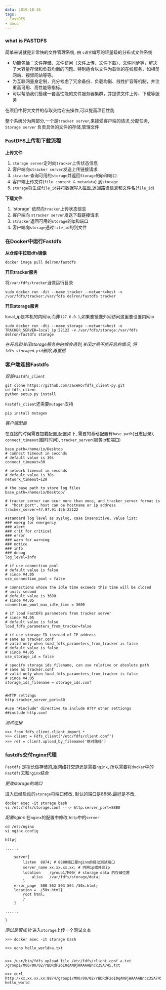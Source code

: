 ```yaml
---
data: 2019-10-16
tags:
- FastDFS
- docs
---
```


### what is FASTDFS
简单来说就是非常快的文件管理系统, 由 `c语言`编写的轻量级的分布式文件系统

- 功能包括：文件存储、文件访问（文件上传、文件下载）、文件同步等，解决了大容量存储和负载均衡的问题。特别适合以文件为载体的在线服务，如相册网站、视频网站等等。
- 为互联网量身定制，充分考虑了冗余备份、负载均衡、线性扩容等机制，并注重高可用、高性能等指标。
- 可以帮助我们搭建一套高性能的文件服务器集群，并提供文件上传、下载等服务

在项目中将大文件的存取交给它去操作,可以提高项目性能

整个系统分为两部分,一个是`tracker server`,来接受客户端的请求,分配任务, `Storage server` 负责具体的文件的存储,管理文件


### FastDFS上传和下载流程

**上传文件**

1. `storage server`定时向`tracker`上传状态信息
2.  客户端向`stracker server`发送上传链接请求
3.  `stracker`查询可用的`storage`并返回`Storage`的ip和端口
4.  客户端上传文件(`file content & metadata`) 到`storage`
5.  `storage`将生成`file_id`并将数据写入磁盘,返回路径信息和文件名(`file_id`)


**下载文件**
1. 'storage' 依然向`tracker`上传状态信息
2. 客户端向 `stracker server`发送下载链接请求
3. `stracker`返回可用的`storage`的ip和端口
4. 客户端向`storage`通过`file_id`的到文件


### 在Docker中运行Fastdfs

**从仓库中拉取dfs镜像**

    docker image pull delron/fastdfs

**开启tracker服务**

将`/var/fdfs/tracker`当做运行目录

    sudo docker run -dit --name tracker --network=host -v /var/fdfs/tracker:/var/fdfs delron/fastdfs tracker
**开启storage服务**

local_ip是本机的内网ip,而非`127.0.0.1`,如果要镜像外网访问这里要设置内网ip

    sudo docker run -dti --name storage --network=host -e TRACKER_SERVER=local_ip:22122 -v /var/fdfs/storage:/var/fdfs delron/fastdfs storage

*在开启和关闭storage服务的时候会遇到,关闭之后不能开启的情况, 将`fdfs_storaged.pid`删除,再重启*


### 客户端连接Fastdfs
*安装`Fastdfs_client`*

    git clone https://github.com/JaceHo/fdfs_client-py.git
    cd fdfs_client
    python setup.py install

`Fastdfs_client`还需要`mutagen`支持

    pip install mutagen


*客户端配置*

在连接的时候需要加载配置,配置如下, 需要的基础配置有`base_path`(日志目录), `connect_timeout`(超时时间), `tracker_server`(服务ip和端口)

    base_path=/home/io/Desktop
    # connect timeout in seconds
    # default value is 30s
    connect_timeout=30

    # network timeout in seconds
    # default value is 30s
    network_timeout=120

    # the base path to store log files
    base_path=/home/io/Desktop/

    # tracker_server can ocur more than once, and tracker_server format is
    #  "host:port", host can be hostname or ip address
    tracker_server=47.97.91.156:22122

    #standard log level as syslog, case insensitive, value list:
    ### emerg for emergency
    ### alert
    ### crit for critical
    ### error
    ### warn for warning
    ### notice
    ### info
    ### debug
    log_level=info

    # if use connection pool
    # default value is false
    # since V4.05
    use_connection_pool = false

    # connections whose the idle time exceeds this time will be closed
    # unit: second
    # default value is 3600
    # since V4.05
    connection_pool_max_idle_time = 3600

    # if load FastDFS parameters from tracker server
    # since V4.05
    # default value is false
    load_fdfs_parameters_from_tracker=false

    # if use storage ID instead of IP address
    # same as tracker.conf
    # valid only when load_fdfs_parameters_from_tracker is false
    # default value is false
    # since V4.05
    use_storage_id = false

    # specify storage ids filename, can use relative or absolute path
    # same as tracker.conf
    # valid only when load_fdfs_parameters_from_tracker is false
    # since V4.05
    storage_ids_filename = storage_ids.conf


    #HTTP settings
    http.tracker_server_port=80

    #use "#include" directive to include HTTP other settiongs
    ##include http.conf

*测试连接*

    >>> from fdfs_client.client import *
    >>> client = Fdfs_client('/etc/fdfs/client.conf')
    >>> ret = client.upload_by_filename('绝对路径')


### fastdfs交付nginx代理

`Fastdfs` 是擅长做存储的,跟网络打交道还是需要`nginx`, 所以需要将`docker`中的 `Fastdfs`去和`nginx`结合

*更改storage的端口*

进入已经启动的`storage`将端口修改, 默认的端口是8888,最好是不改,

    docker exec -it storage bash
    vi /etc/fdfs/storage.conf ---> http.server_port=8888

*配置nginx*
在`nginx`的配置中修改 `http`中的`server`

    cd /etc/nginx
    vi nginx.config

    http{

    ......

        server{
            listen	8874; # 8888端口是nginx的启动测试端口
            server_name	xx.xx.xx.xx; # 内网ip或外网ip
            location	/group1/M00{ # storage data 的存储位置
                alias	/var/fdfs/storage/data;
            }
        error_page	500 502 503 504 /50x.html;
        location =	/50x.html{
            root html;
            }
        }

    ......

    }

*测试是否成功*
进入`storage`上传一个测试文本

    >>> docker exec -it storage bash 	

    >>> echo hello_world>a.txt 				


    >>> /usr/bin/fdfs_upload_file /etc/fdfs/client.conf a.txt  
    /group1/M00/00/02/rBDRdF2oI0qAN9jWAAAABncc3SA745.txt

    >>> curl http://xx.xx.xx.xx:8874/group1/M00/00/02/rBDRdF2oI0qAN9jWAAAABncc3SA745.txt
    hello_world
